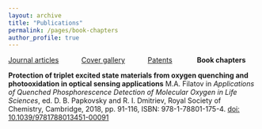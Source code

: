 ```yaml
---
layout: archive
title: "Publications"
permalink: /pages/book-chapters
author_profile: true
---
```





[Journal articles](https://mihafil.github.io/academic/publications)  &emsp;&emsp;&emsp;[Cover gallery](https://mihafil.github.io/academic/pages/cover-gallery) &emsp;&emsp;&emsp;[Patents](https://mihafil.github.io/academic/pages/patents)  &emsp;&emsp; &emsp;**Book chapters**


**Protection of triplet excited state materials from oxygen quenching and photooxidation in optical sensing applications** M.A. Filatov in *Applications of Quenched Phosphorescence Detection of Molecular Oxygen in Life Sciences*, 
ed. D. B. Papkovsky and R. I. Dmitriev, Royal Society of Chemistry, Cambridge,  2018, pp. 91-116, ISBN: 978-1-78801-175-4. [doi: 10.1039/9781788013451-00091](https://pubs.rsc.org/en/content/chapter/bk9781788011754-00091/978-1-78801-175-4)
